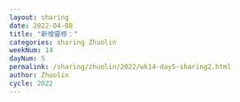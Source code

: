 ```yaml
---
layout: sharing
date: 2022-04-08
title: "新增靈修："
categories: sharing Zhuolin
weekNum: 14
dayNum: 5
permalink: /sharing/zhuolin/2022/wk14-day5-sharing2.html
author: Zhuolin
cycle: 2022
---  
```

